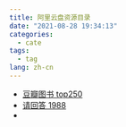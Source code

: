 ```yaml
---
title: 阿里云盘资源目录
date: "2021-08-28 19:34:13"
categories:
  - cate
tags:
  - tag
lang: zh-cn
---
```


- [豆瓣图书 top250](https://www.aliyundrive.com/s/5HSdiyEZCuf)
- [请回答 1988](https://www.aliyundrive.com/s/BgGR7VmXmQn)
-

<!-- more -->
